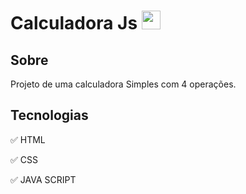 <div> <h1> Calculadora Js
  <img src="https://user-images.githubusercontent.com/75030292/157342932-19be8f6b-9e38-4cee-bdd2-87277c7b2f80.png" height ="30" width="30"></div>

<h2>Sobre</h2>
Projeto de uma calculadora Simples com 4 operações.

## Tecnologias

✅ HTML

✅ CSS

✅ JAVA SCRIPT
